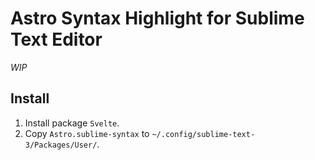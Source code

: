 # Astro Syntax Highlight for Sublime Text Editor

_WIP_

## Install

1. Install package `Svelte`.
2. Copy `Astro.sublime-syntax` to `~/.config/sublime-text-3/Packages/User/`.